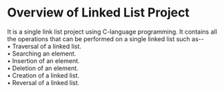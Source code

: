 # Overview of Linked List Project
It is a single link list project using C-language programming. It contains all the operations that can be performed on a single linked list such as--     
• Traversal of a linked list.     
• Searching an element.     
• Insertion of an element.     
• Deletion of an element.      
• Creation of a linked list.     
• Reversal of a linked list.
